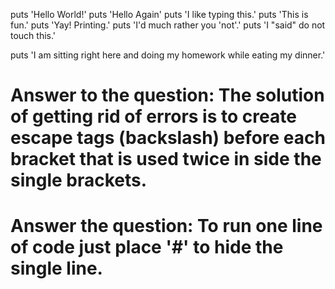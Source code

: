 puts 'Hello World!'
puts 'Hello Again'
puts 'I like typing this.'
puts 'This is fun.'
puts 'Yay! Printing.'
puts 'I\'d much rather you \'not\'.'
puts 'I \"said\" do not touch this.'

puts 'I am sitting right here and doing my homework while eating my dinner.'


# Answer to the question: The solution of getting rid of errors is to create escape tags (backslash) before each bracket that is used twice in side the single brackets.  

# Answer the question: To run one line of code just place '#' to hide the single line.


